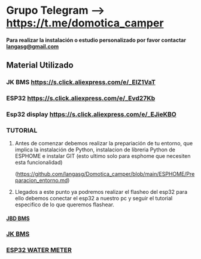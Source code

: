 # Grupo Telegram --> https://t.me/domotica_camper

  #### Para realizar la instalación o estudio personalizado por favor contactar langasg@gmail.com

## Material Utilizado

### JK BMS https://s.click.aliexpress.com/e/_EIZ1VaT

### ESP32 https://s.click.aliexpress.com/e/_Evd27Kb

### Esp32 display https://s.click.aliexpress.com/e/_EJieKBO


### TUTORIAL

1. Antes de comenzar debemos realizar la prepariación de tu entorno, que implica la instalación de Python, instalacion de libreria Python de ESPHOME e instalar GIT (esto ultimo solo para esphome que necesiten esta funcionalidad)
  
   (https://github.com/langasg/Domotica_camper/blob/main/ESPHOME/Preparacion_entorno.md)


2. Llegados a este punto ya podremos realizar el flasheo del esp32 para ello debemos conectar el esp32 a nuestro pc y seguir el tutorial especifico de lo que queremos flashear.

#### [JBD BMS](https://github.com/langasg/Domotica_camper/blob/main/ESPHOME/JBD_BMS/README.md)

### [JK BMS](https://github.com/langasg/Domotica_camper/blob/main/ESPHOME/JK_BMS/README.md)

### [ESP32 WATER METER](https://github.com/langasg/Domotica_camper/blob/main/ESPHOME/esp32_water_meter/README.md)
